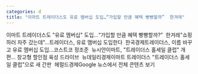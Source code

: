 ```yaml
---
categories: d
title: "이마트 트레이더스도 유료 멤버십 도입…“가입할 만큼 혜택 빵빵할까”  한겨레"
---
```

이마트 트레이더스도 "유료 멤버십" 도입…“가입할 만큼 혜택 빵빵할까?”&nbsp;&nbsp;한겨레"쇼핑하러 자주 갔는데"…트레이더스, 유료 멤버십 도입한다&nbsp;&nbsp;한국경제트레이더스, 이름 바꾸고 유료 멤버십 도입...코스트코 정조준&nbsp;&nbsp;뉴시안이마트, "트레이더스 홀세일 클럽" 개편… 창고형 할인점 육성 드라이브&nbsp;&nbsp;뉴데일리경제이마트 트레이더스 "트레이더스 홀세일 클럽"으로 새 간판&nbsp;&nbsp;헤럴드경제Google 뉴스에서 전체 콘텐츠 보기